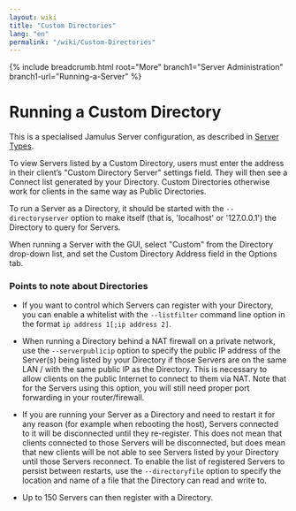 ```yaml
---
layout: wiki
title: "Custom Directories"
lang: "en"
permalink: "/wiki/Custom-Directories"
---
```


{% include breadcrumb.html root="More" branch1="Server Administration" branch1-url="Running-a-Server" %}


# Running a Custom Directory 

This is a specialised Jamulus Server configuration, as described in [Server Types](Running-a-Server#server-types). 

To view Servers listed by a Custom Directory, users must enter the address in their client’s "Custom Directory Server" settings field.  They will then see a Connect list generated by your Directory. Custom Directories otherwise work for clients in the same way as Public Directories.

To run a Server as a Directory, it should be started with the `--directoryserver` option to make itself (that is, 'localhost' or '127.0.0.1') the Directory to query for Servers.

When running a Server with the GUI, select "Custom" from the Directory drop-down list, and set the Custom Directory Address field in the Options tab.  


### Points to note about Directories

- If you want to control which Servers can register with your Directory, you can enable a whitelist with the `--listfilter` command line option in the format `ip address 1[;ip address 2]`. 

- When running a Directory behind a NAT firewall on a private network, use the `--serverpublicip` option to specify the public IP address of the Server(s) being listed by your Directory if those Servers are on the same LAN / with the same public IP as the Directory. This is necessary to allow clients on the public Internet to connect to them via NAT. Note that for the Servers using this option, you will still need proper port forwarding in your router/firewall.

- If you are running your Server as a Directory and need to restart it for any reason (for example when rebooting the host), Servers connected to it will be disconnected until they re-register. This does not mean that clients connected to those Servers will be disconnected, but does mean that new clients will be not able to see Servers listed by your Directory until those Servers reconnect. To enable the list of registered Servers to persist between restarts, use the `--directoryfile` option to specify the location and name of a file that the Directory can read and write to.

- Up to 150 Servers can then register with a Directory.
